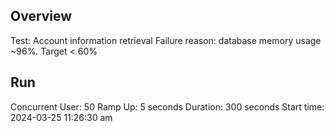 ## Overview
Test: Account information retrieval
Failure reason: database memory usage ~96%. Target < 60%

## Run 
Concurrent User: 50
Ramp Up: 5 seconds
Duration: 300 seconds
Start time: 2024-03-25 11:26:30 am
